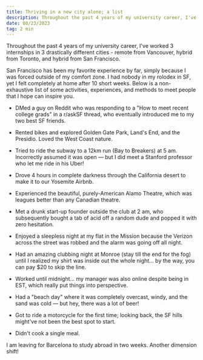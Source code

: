 ```yaml
---
title: Thriving in a new city alone; a list
description: Throughout the past 4 years of my university career, I've worked 3 internships in 3 drastically different cities
date: 08/23/2023
tag: 2 min
---
```

Throughout the past 4 years of my university career, I've worked 3 internships in 3 drastically different cities - remote from Vancouver, hybrid from Toronto, and hybrid from San Francisco.

San Francisco has been my favorite experience by far, simply because I was forced outside of my comfort zone. I had nobody in my rolodex in SF, yet I felt completely at home after 10 short weeks. Below is a non-exhaustive list of some activities, experiences, and methods to meet people that I hope can inspire you.

- DMed a guy on Reddit who was responding to a "How to meet recent college grads" in a r/askSF thread, who eventually introduced me to my two best SF friends.

- Rented bikes and explored Golden Gate Park, Land's End, and the Presidio. Loved the West Coast nature.

- Tried to ride the subway to a 12km run (Bay to Breakers) at 5 am. Incorrectly assumed it was open — but I did meet a Stanford professor who let me ride in his Uber!

- Drove 4 hours in complete darkness through the California desert to make it to our Yosemite Airbnb.

- Experienced the beautiful, purely-American Alamo Theatre, which was leagues better than any Canadian theatre.

- Met a drunk start-up founder outside the club at 2 am, who subsequently bought a tab of acid off a random dude and popped it with zero hesitation.

- Enjoyed a sleepless night at my flat in the Mission because the Verizon across the street was robbed and the alarm was going off all night.

- Had an amazing clubbing night at Monroe (stay till the end for the fog) until I realized my shirt was inside out the whole night... by the way, you can pay $20 to skip the line.

- Worked until midnight... my manager was also online despite being in EST, which really put things into perspective.

- Had a "beach day" where it was completely overcast, windy, and the sand was cold — but hey, there was a lot of beer!

- Got to ride a motorcycle for the first time; looking back, the SF hills might've not been the best spot to start.

- Didn't cook a single meal.

I am leaving for Barcelona to study abroad in two weeks. Another dimension shift!
